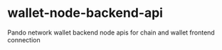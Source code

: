 # wallet-node-backend-api
Pando network wallet backend node apis for chain and wallet frontend connection
